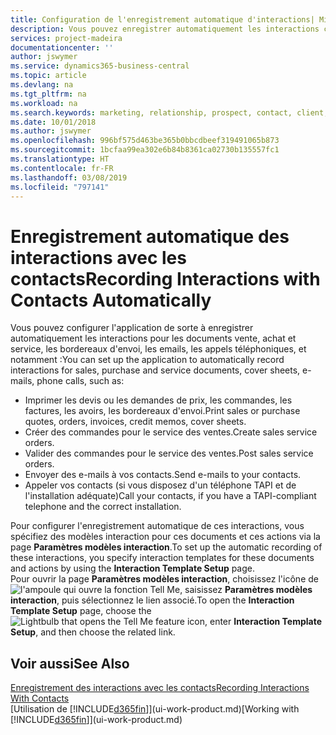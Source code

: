 ```yaml
---
title: Configuration de l'enregistrement automatique d'interactions| Microsoft Docs
description: Vous pouvez enregistrer automatiquement les interactions client, par exemple, pour les documents ventes, achat et service ou les appels téléphoniques.
services: project-madeira
documentationcenter: ''
author: jswymer
ms.service: dynamics365-business-central
ms.topic: article
ms.devlang: na
ms.tgt_pltfrm: na
ms.workload: na
ms.search.keywords: marketing, relationship, prospect, contact, client, customer
ms.date: 10/01/2018
ms.author: jswymer
ms.openlocfilehash: 996bf575d463be365b0bbcdbeef319491065b873
ms.sourcegitcommit: 1bcfaa99ea302e6b84b8361ca02730b135557fc1
ms.translationtype: HT
ms.contentlocale: fr-FR
ms.lasthandoff: 03/08/2019
ms.locfileid: "797141"
---
```

# <a name="recording-interactions-with-contacts-automatically"></a><span data-ttu-id="0e8b7-103">Enregistrement automatique des interactions avec les contacts</span><span class="sxs-lookup"><span data-stu-id="0e8b7-103">Recording Interactions with Contacts Automatically</span></span>
<span data-ttu-id="0e8b7-104">Vous pouvez configurer l'application de sorte à enregistrer automatiquement les interactions pour les documents vente, achat et service, les bordereaux d'envoi, les emails, les appels téléphoniques, et notamment :</span><span class="sxs-lookup"><span data-stu-id="0e8b7-104">You can set up the application to automatically record interactions for sales, purchase and service documents, cover sheets, e-mails, phone calls, such as:</span></span>

* <span data-ttu-id="0e8b7-105">Imprimer les devis ou les demandes de prix, les commandes, les factures, les avoirs, les bordereaux d'envoi.</span><span class="sxs-lookup"><span data-stu-id="0e8b7-105">Print sales or purchase quotes, orders, invoices, credit memos, cover sheets.</span></span>
* <span data-ttu-id="0e8b7-106">Créer des commandes pour le service des ventes.</span><span class="sxs-lookup"><span data-stu-id="0e8b7-106">Create sales service orders.</span></span>
* <span data-ttu-id="0e8b7-107">Valider des commandes pour le service des ventes.</span><span class="sxs-lookup"><span data-stu-id="0e8b7-107">Post sales service orders.</span></span>
* <span data-ttu-id="0e8b7-108">Envoyer des e-mails à vos contacts.</span><span class="sxs-lookup"><span data-stu-id="0e8b7-108">Send e-mails to your contacts.</span></span>
* <span data-ttu-id="0e8b7-109">Appeler vos contacts (si vous disposez d'un téléphone TAPI et de l'installation adéquate)</span><span class="sxs-lookup"><span data-stu-id="0e8b7-109">Call your contacts, if you have a TAPI-compliant telephone and the correct installation.</span></span>

<span data-ttu-id="0e8b7-110">Pour configurer l'enregistrement automatique de ces interactions, vous spécifiez des modèles interaction pour ces documents et ces actions via la page **Paramètres modèles interaction**.</span><span class="sxs-lookup"><span data-stu-id="0e8b7-110">To set up the automatic recording of these interactions, you specify interaction templates for these documents and actions by using the **Interaction Template Setup** page.</span></span>  
<span data-ttu-id="0e8b7-111">Pour ouvrir la page **Paramètres modèles interaction**, choisissez l'icône de ![l'ampoule qui ouvre la fonction Tell Me](media/ui-search/search_small.png "Dites-moi ce que vous voulez faire"), saisissez **Paramètres modèles interaction**, puis sélectionnez le lien associé.</span><span class="sxs-lookup"><span data-stu-id="0e8b7-111">To open the **Interaction Template Setup** page, choose the ![Lightbulb that opens the Tell Me feature](media/ui-search/search_small.png "Tell me what you want to do") icon, enter **Interaction Template Setup**, and then choose the related link.</span></span>

## <a name="see-also"></a><span data-ttu-id="0e8b7-112">Voir aussi</span><span class="sxs-lookup"><span data-stu-id="0e8b7-112">See Also</span></span>
[<span data-ttu-id="0e8b7-113">Enregistrement des interactions avec les contacts</span><span class="sxs-lookup"><span data-stu-id="0e8b7-113">Recording Interactions With Contacts</span></span>](marketing-interactions.md)  
<span data-ttu-id="0e8b7-114">[Utilisation de [!INCLUDE[d365fin](includes/d365fin_md.md)]](ui-work-product.md)</span><span class="sxs-lookup"><span data-stu-id="0e8b7-114">[Working with [!INCLUDE[d365fin](includes/d365fin_md.md)]](ui-work-product.md)</span></span>  

